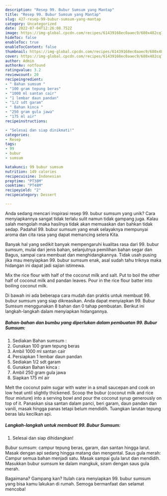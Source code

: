 ```yaml
---
description: "Resep 99. Bubur Sumsum yang Mantap"
title: "Resep 99. Bubur Sumsum yang Mantap"
slug: 427-resep-99-bubur-sumsum-yang-mantap
category: Uncategorized
date: 2022-07-04T12:26:08.752Z
image: https://img-global.cpcdn.com/recipes/61439168ec0aaec9/680x482cq70/99-bubur-sumsum-foto-resep-utama.jpg
hideToc: false
enableToc: true
enableTocContent: false
thumbnail: https://img-global.cpcdn.com/recipes/61439168ec0aaec9/680x482cq70/99-bubur-sumsum-foto-resep-utama.jpg
cover: https://img-global.cpcdn.com/recipes/61439168ec0aaec9/680x482cq70/99-bubur-sumsum-foto-resep-utama.jpg
author: Admin
authorAv: notfound
ratingvalue: 3.2
reviewcount: 20
recipeingredient:
- " Bahan sumsum "
- "100 gram tepung beras"
- "1000 ml santan cair"
- "1 lembar daun pandan"
- "1/2 sdt garam"
- " Bahan kinca "
- "250 gram gula jawa"
- "175 ml air"
recipeinstructions:

- "Selesai dan siap dinikmati!"
categories:
- Resep
tags:
- 99
- bubur
- sumsum

katakunci: 99 bubur sumsum 
nutrition: 149 calories
recipecuisine: Indonesian
preptime: "PT38M"
cooktime: "PT48M"
recipeyield: "2"
recipecategory: Dessert

---
```





Anda sedang mencari inspirasi resep 99. bubur sumsum yang unik? Cara menyiapkannya sangat tidak terlalu sulit namun tidak gampang juga. Kalau salah mengolah maka hasilnya tidak akan memuaskan dan bahkan tidak sedap. Padahal 99. bubur sumsum yang enak selayaknya mempunyai aroma dan cita rasa yang dapat memancing selera Kita.





Banyak hal yang sedikit banyak mempengaruhi kualitas rasa dari 99. bubur sumsum, mulai dari jenis bahan, selanjutnya pemilihan bahan segar dan Bagus, sampai cara membuat dan menghidangkannya. Tidak usah pusing jika mau menyiapkan 99. bubur sumsum enak,      asal sudah tahu triknya maka hidangan ini dapat jadi sajian istimewa.














Mix the rice flour with half of the coconut milk and salt. Put to boil the other half of coconut milk and pandan leaves. Pour in the rice flour batter into boiling coconut milk.






Di bawah ini ada beberapa cara mudah dan praktis untuk membuat 99. bubur sumsum yang siap dikreasikan. Anda dapat menyiapkan 99. Bubur Sumsum menggunakan 8 bahan dan 0 tahap pembuatan. Berikut ini langkah-langkah dalam menyiapkan hidangannya.

<!--inarticleads1-->

##### Bahan-bahan dan bumbu yang diperlukan dalam pembuatan 99. Bubur Sumsum:

1. Sediakan  Bahan sumsum :
1. Gunakan 100 gram tepung beras
1. Ambil 1000 ml santan cair
1. Persiapkan 1 lembar daun pandan
1. Sediakan 1/2 sdt garam
1. Gunakan  Bahan kinca :
1. Ambil 250 gram gula jawa
1. Siapkan 175 ml air


Melt the coconut palm sugar with water in a small saucepan and cook on low heat until slightly thickened. Scoop the bubur (coconut milk and rice flour mixture) into a serving bowl and pour the coconut syrup generously on top of it. Panaskan sisa santan dalam panci, beri garam, daun pandan dan vanili, masak hingga panas tetapi belum mendidih. Tuangkan larutan tepung beras lalu kecilkan api. 

<!--inarticleads2-->

##### Langkah-langkah untuk membuat 99. Bubur Sumsum:


1. Selesai dan siap dihidangkan!

Bubur sumsum: campur tepung beras, garam, dan santan hingga larut. Masak dengan api sedang hingga matang dan mengental. Saus gula merah: Campur semua bahan menjadi satu. Masak sampai gula larut dan mendidih. Masukkan bubur sumsum ke dalam mangkuk, siram dengan saus gula merah. 

Bagaimana? Gampang kan? Itulah cara menyiapkan 99. bubur sumsum yang bisa kamu lakukan di rumah. Semoga bermanfaat dan selamat mencoba!
